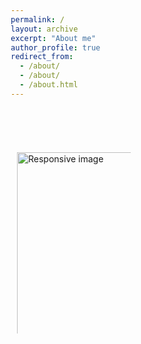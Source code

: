 ```yaml
---
permalink: /
layout: archive
excerpt: "About me"
author_profile: true
redirect_from: 
  - /about/
  - /about/
  - /about.html
---
```


<p style="margin-bottom:2cm;"></p>

<p style="margin-bottom:.7cm;"></p>
<head>
<meta name="viewport" content="width=device-width, initial-scale=1">
<style>
* {
  box-sizing: border-box;
}
/* Create two equal columns that floats next to each other */
.column {
  float: left;
  width: 50%;
  padding: 10px;
  height: 300px; /* Should be removed. Only for demonstration */
}
/* Clear floats after the columns */
.row:after {
  content: "";
  display: table;
  clear: both;
}
</style>
</head>

<body>
	

  <div class="column">
    <img class="img-circle" src="{{ site.baseurl }}images/ufpr1.png" alt="Responsive image" width="650">
  </div>




</body>
